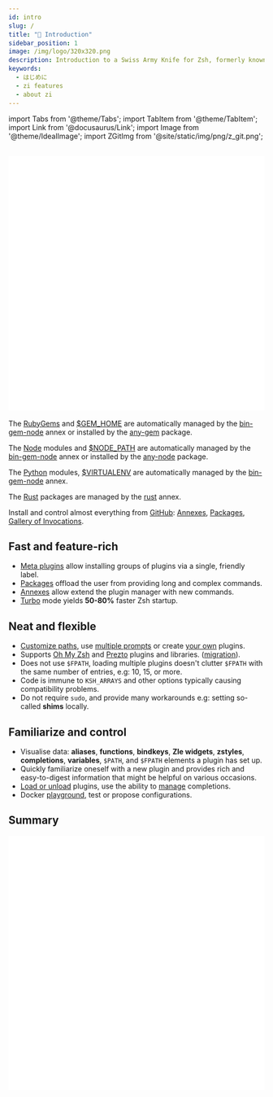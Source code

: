 ```yaml
---
id: intro
slug: /
title: "🎉 Introduction"
sidebar_position: 1
image: /img/logo/320x320.png
description: Introduction to a Swiss Army Knife for Zsh, formerly known as zplugin, zinit.
keywords:
  - はじめに
  - zi features
  - about zi
---
```


<!-- @format -->

import Tabs from '@theme/Tabs'; import TabItem from '@theme/TabItem';
import Link from '@docusaurus/Link';
import Image from '@theme/IdealImage';
import ZGitImg from '@site/static/img/png/z_git.png';

<span className="ScreenView">
  <Image className="ImageView" img={ZGitImg} />
</span>
<span className="ScreenView">
  <Link href="https://github.com/orgs/z-shell/">
  <img
    className="ImageView"
    width="1000"
    height="500"
    alt="Z-Shell Organization Stats"
    src="https://raw.githubusercontent.com/z-shell/.github/main/metrics/metrics.svg"
  />
  </Link>
</span>

<Tabs>
  <TabItem value="gems" label="RubyGems">

The [RubyGems](https://rubygems.org) and [$GEM_HOME](https://guides.rubygems.org/command-reference/#gem-environment) are automatically managed by the [bin-gem-node](/ecosystem/annexes/bin-gem-node) annex or installed by the [any-gem](https://github.com/z-shell/any-gem) package.

  </TabItem>
  <TabItem value="node" label="Node">

The [Node](https://www.npmjs.com) modules and [$NODE_PATH](https://nodejs.org/api/modules.html#modules_loading_from_the_global_folders) are automatically managed by the [bin-gem-node](/ecosystem/annexes/bin-gem-node) annex or installed by the [any-node](https://github.com/z-shell/any-node) package.

  </TabItem>
  <TabItem value="pip" label="Python">

The [Python](https://python.org) modules, [$VIRTUALENV](https://docs.python.org/3/tutorial/venv.html) are automatically managed by the [bin-gem-node](/ecosystem/annexes/bin-gem-node) annex.

  </TabItem>
  <TabItem value="rust" label="Rust">

The [Rust](https://crates.io) packages are managed by the [rust](/ecosystem/annexes/rust) annex.

  </TabItem>
  <TabItem value="github" label="GitHub" default>

Install and control almost everything from [GitHub](https://github.com): [Annexes](/ecosystem/annexes), [Packages](/ecosystem/packages), [Gallery of Invocations](/community/gallery/collection).

</TabItem>
</Tabs>

## <i class="fa-solid fa-spinner fa-spin-pulse"></i> Fast and feature-rich

- [Meta plugins][16] allow installing groups of plugins via a single, friendly label.
- [Packages](/ecosystem/packages) offload the user from providing long and complex commands.
- [Annexes](/ecosystem/annexes) allow extend the plugin manager with new commands.
- [Turbo][8] mode yields **50-80%** faster Zsh startup.

## <i className="fa-beat" class="fa-solid fa-heart fa-beat"></i> Neat and flexible

- [Customize paths][9], use [multiple prompts][10] or create [your own][11] plugins.
- Supports [Oh My Zsh][oh-my-zsh] and [Prezto][] plugins and libraries. ([migration][]).
- Does not use `$FPATH`, loading multiple plugins doesn't clutter `$FPATH` with the same number of entries, e.g: 10, 15, or more.
- Code is immune to `KSH_ARRAYS` and other options typically causing compatibility problems.
- Do not require `sudo`, and provide many workarounds e.g: setting so-called **shims** locally.

## <i className="fa-beat-fade" class="fa-solid fa-circle-info fa-beat-fade"></i> Familiarize and control

- Visualise data: **aliases**, **functions**, **bindkeys**, **Zle widgets**, **zstyles**, **completions**, **variables**, `$PATH`, and `$FPATH` elements a plugin has set up.
- Quickly familiarize oneself with a new plugin and provides rich and easy-to-digest information that might be helpful on various occasions.
- [Load or unload][14] plugins, use the ability to [manage][15] completions.
- Docker [playground][], test or propose configurations.

## <i class="fa-solid fa-list-check"></i> Summary

<span className="ScreenView">
  <Link href="https://github.com/orgs/z-shell/projects/">
  <img
    className="ImageView"
    loading="lazy"
    width="1000"
    height="500"
    alt="Z-Shell Organization FollowUp"
    src="https://raw.githubusercontent.com/z-shell/.github/main/metrics/plugin/followup/followup.svg"
  />
  </Link>
</span>

<!-- end-of-file -->
<!-- links -->

[8]: /docs/getting_started/overview#turbo-mode-zsh--53
[9]: /docs/guides/customization#customizing-paths
[10]: /docs/guides/customization#multiple-prompts
[11]: /docs/guides/customization#non-github-local-plugins
[oh-my-zsh]: /docs/getting_started/overview#oh-my-zsh-prezto
[Prezto]: /docs/getting_started/overview#oh-my-zsh-prezto
[migration]: /docs/getting_started/migration
[14]: /docs/guides/commands#loading-and-unloading
[15]: /docs/guides/commands#completions-management
[16]: /search?q=meta+plugins
[playground]: https://github.com/z-shell/playground
